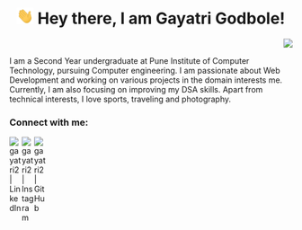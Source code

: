 <h1 align="center"><img src="https://raw.githubusercontent.com/ABSphreak/ABSphreak/master/gifs/Hi.gif" width="30px"> Hey there, I am Gayatri Godbole!</h1>

<!--
**soumyajit4419/soumyajit4419** is a ✨ _special_ ✨ repository because its `README.md` (this file) appears on your GitHub profile. 
Here are some ideas to get you started: -->

<img align="right" src="https://media.giphy.com/media/cLwJ6zsRKyAc2Swzgu/giphy.gif" height="250"/>

 <br/>
 
I am a Second Year undergraduate at Pune Institute of Computer Technology, pursuing Computer engineering.
I am passionate about Web Development and working on various projects in the domain interests me.
Currently, I am also focusing on improving my DSA skills. 
Apart from technical interests, I love sports, traveling and photography.

### Connect with me:

[<img align="left" alt="gayatri2  | LinkedIn" width="22px" src="https://cdn.jsdelivr.net/npm/simple-icons@v3/icons/linkedin.svg" />][linkedin]
[<img align="left" alt="gayatri2 | Instagram" width="22px" src="https://cdn.jsdelivr.net/npm/simple-icons@v3/icons/instagram.svg" />][instagram]
[<img align="left" alt="gayatri2 | GitHub" width="22px" src="https://cdn.jsdelivr.net/npm/simple-icons@v3/icons/github.svg" />][github]

<br />




[instagram]: https://www.instagram.com/gayatri_godbole/
[linkedin]: https://www.linkedin.com/in/gayatri-godbole-b1a0471b6/
[github]:https://github.com/gayatri2

